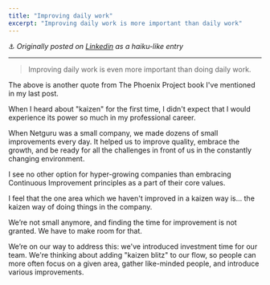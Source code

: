 ```yaml
---
title: "Improving daily work"
excerpt: "Improving daily work is more important than daily work"
---
```


:anchor: *Originally posted on [Linkedin](https://www.linkedin.com/feed/update/urn:li:activity:6427820761850867712) as a haiku-like entry*

---

> Improving daily work is even more important than doing daily work.

The above is another quote from The Phoenix Project book I've mentioned in my last post.

When I heard about "kaizen" for the first time, I didn't expect that I would experience its power so much in my professional career.

When Netguru was a small company, we made dozens of small improvements every day. It helped us to improve quality, embrace the growth, and be ready for all the challenges in front of us in the constantly changing environment.

I see no other option for hyper-growing companies than embracing Continuous Improvement principles as a part of their core values.

I feel that the one area which we haven't improved in a kaizen way is... the kaizen way of doing things in the company.

We’re not small anymore, and finding the time for improvement is not granted. We have to make room for that.

We’re on our way to address this: we've introduced investment time for our team. We're thinking about adding "kaizen blitz" to our flow, so people can more often focus on a given area, gather like-minded people, and introduce various improvements.
